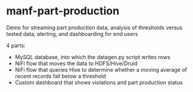 # manf-part-production
Demo for streaming part production data, analysis of thresholds versus tested data, alerting, and dashboarding for end users

4 parts:
- MySQL database, into which the datagen.py script writes rows
- NiFi flow that moves the data to HDFS/Hive/Druid
- NiFi flow that queries Hive to determine whether a moving average of recent records fall below a threshold
- Custom dashboard that shows violations and part production status
